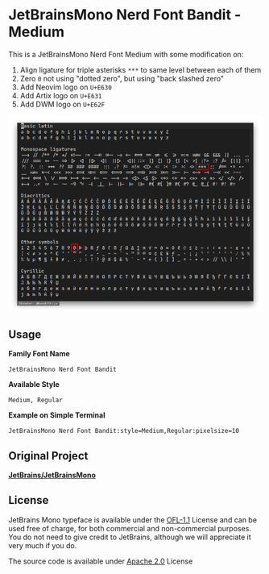 # JetBrainsMono Nerd Font Bandit - Medium

This is a JetBrainsMono Nerd Font Medium with some modification on:

1. Align ligature for triple asterisks `***` to same level between each of them
2. Zero `0` not using "dotted zero", but using "back slashed zero"
3. Add Neovim logo on `U+E630`
4. Add Artix logo on `U+E631`
5. Add DWM logo on `U+E62F`

![sample.png](sample/sample.png)

## Usage

**Family Font Name**

```
JetBrainsMono Nerd Font Bandit
```

**Available Style**

```
Medium, Regular
```

**Example on Simple Terminal**

```
JetBrainsMono Nerd Font Bandit:style=Medium,Regular:pixelsize=10
```

## Original Project

[**JetBrains/JetBrainsMono**](https://github.com/JetBrains/JetBrainsMono)

## License

JetBrains Mono typeface is available under the [OFL-1.1](OFL.txt) License and can be used free of charge, for both commercial and non-commercial purposes. You do not need to give credit to JetBrains, although we will appreciate it very much if you do.

The source code is available under [Apache 2.0](https://www.apache.org/licenses/LICENSE-2.0) License
